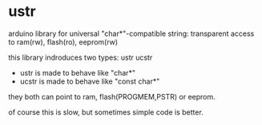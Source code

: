 # ustr
arduino library for universal "char*"-compatible string: transparent access to ram(rw), flash(ro), eeprom(rw)

this library indroduces two types: ustr ucstr

* ustr is made to behave like "char*"
* ucstr is made to behave like "const char*"

they both can point to ram, flash(PROGMEM,PSTR) or eeprom.

of course this is slow, but sometimes simple code is better.
